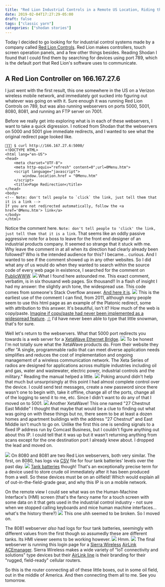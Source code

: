 ```yaml
---
title: "Red Lion Industrial Controls in a Remote US Location, Riding the XetaWave, the AirLink ACEmanager, Tank Batteries, and the Stack Overflow Answer that Launched 6000 Redirects"
date: 2019-02-04T17:27:29-05:00
draft: false
tags: ["classic yarn"]
categories: ["shodan stories"]
---
```


Today I decided to go looking for for industrial control systems made by a company called [Red Lion Controls](https://www.redlion.net/). Red Lion makes controllers, touch screen operation panels, and a few other things besides. Reading Shodan I found that I could find them by searching for devices using port 789, which is the default port that Red Lion's software uses to communicate.

## A Red Lion Controller on 166.167.27.6
I just went with the first result, this one somewhere in the US on a Verizon wireless mobile network, and immediately got sucked into figuring out whatever was going on with it. Sure enough it was running Red Lion Controls on 789, but was also running webservers on ports 5000, 5001, 8080, 8081, and running an FTP server on 7001.

Before we really get into exploring what is in each of these webservers, I want to take a quick digression. I noticed from Shodan that the webservers on 5000 and 5001 give immediate redirects, and I wanted to see what the original redirect page looked like.
```
👻🌵🔮 $ curl http://166.167.27.6:5000/
<!DOCTYPE HTML>
<html lang="en-US">
<head>
    <meta charset="UTF-8">
    <meta http-equiv="refresh" content=0";url=0Menu.htm">
    <script language="javascript">
        window.location.href = "0Menu.htm"
    </script>
    <title>Page Redirection</title>
</head>
<body>
<!-- Note: don't tell people to `click` the link, just tell them that it is a link -->
If you are not redirected automatically, follow the <a href='0Menu.htm'> link</a>
</body>
</html>
```
Notice the comment here. `Note: don't tell people to 'click' the link, just tell them that it is a link`. That seems like an oddly passive aggressive note for a boss to leave for the front end designer of an industrial products company. It seemed so strange that it stuck with me. Why leave the comment in at all when its direction had clearly already been followed? Who is the intended audience for this? I became... curious. And I wanted to see if the comment showed up in any other websites. So I did what any of us would do when they wanted to search within the source code of every web page in existence, I searched for the comment on [PublicWWW](https://publicwww.com/).
![](/images/100Days/Day32/publicwww.png)
What I found here astounded me. This exact comment, verbatim, is in six thousand web pages. Six thousand!! In a flash of insight I had my answer: the slightly arch tone, the widespread use. This code comes from someone's Stack Overflow answer. [And here it is](https://stackoverflow.com/questions/5411538/redirect-from-an-html-page/5411601#5411601).
![](/images/100Days/Day32/stackO.png)
This is the earliest use of the comment I can find, from 2011, although many people seem to use this html page as an example of the Platonic redirect, some with attribution to this answer. It's beautiful, isn't it? How much of the web is copy/paste. [Imagine if copy/paste had never been implemented as a widespread feature](https://en.wikipedia.org/wiki/Cut,_copy,_and_paste). [☃](https://www.copypastecharacter.com/) I'd have never been able to type that little snowman, that's for sure.

Well let's return to the webservers. What that 5000 port redirects you towards is a web server for a [XetaWave Ethernet Bridge](http://www.xetawave.com/).
![](/images/100Days/Day32/xetawave5000.png)
To be honest I'm not totally sure what the XetaWave products do. From their website they offer "A single, programmable radio that can meet diverse application needs simplifies and reduces the cost of implementation and ongoing management of a wireless communication network. The Xeta Series of radios are designed for applications across multiple industries including oil and gas, water and wastewater, electric power, industrial controls and the military." Reading the manual helped a little.
![](/images/100Days/Day32/manual.png)
Poking around didn't help that much but unsurprisingly at this point I had almost complete control over the device. I could send test messages, create a new password since there wasn't one to begin with, take it offline, change all of the ports, change all of the logging to send it to me, etc. Since I didn't want to do any of that I moved on to 5001.
![](/images/100Days/Day32/xetawave5001.png)
Another XetaWave! This one named "27 Chestnut East Middle" I thought that maybe that would be a clue to finding out what was going on with these things but no, there seem to be at least a dozen homes and apartment buildings with the address "27 Chestnut" and East Middle isn't much to go on. Unlike the first this one is sending signals to a fixed IP address run by Comcast Business, but I couldn't figure anything out about this IP. I could tell that it was up but it wasn't returning anything from scans except for the one destination port I already knew about. I dropped the lead and moved on.

![](/images/100Days/Day32/logsA.png)
On 8080 and 8081 are two Red Lion webservers, both very similar. The first, on 8080, has logs via [CSV](https://en.wikipedia.org/wiki/Comma-separated_values) file for four tank batteries' levels over the past day.
![](/images/100Days/Day32/logsB.png)
[Tank batteries](https://www.petropedia.com/definition/3852/tank-battery) though! That's an exceptionally precise term for a device used to store crude oil immediately after it has been produced from a well. So these devices must be on an oilfield! Which would explain all of out-in-the-field-grade gear, and why this IP is on a mobile network.

On the remote view I could see what was on the Human-Machine Interface's (HMI) screen (that's the fancy name for a touch screen with some data on it that gets used in the industrial control industry - not sure when we stopped calling keyboards and mice human machine interfaces... what's the history there?)
![](/images/100Days/Day32/remoteView2.png)
This one uhh seemed to be broken. So I moved on.

The 8081 webserver _also_ had logs for four tank batteries, seemingly with different values from the first though so assumedly these are different tanks. Its HMI viewer seems to be working however.
![](/images/100Days/Day32/remoteView.png)
Hmm.
![](/images/100Days/Day32/airlink.png)
The final webserver is running this login page for a [Sierra Wireless](https://www.sierrawireless.com/) [AirLink ACEmanager](https://www.sierrawireless.com/resources/QtrlyNewsletters/Announcements/AceWare_Mar08_Announce/AceWare_Mar08_announce.html). Sierra Wireless makes a wide variety of "IoT connectivity and solutions" type devices but their [AirLink line](https://www.sierrawireless.com/products-and-solutions/routers-gateways/airlink/) is their branding for their "rugged, field-ready" cellular routers.

So this is the router connecting all of these little boxes, out in some oil field, out in the middle of America. And then connecting them all to me. See you tomorrow.
